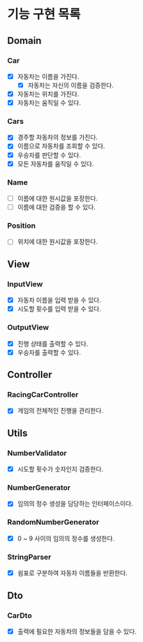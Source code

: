 # 기능 구현 목록

## Domain

### Car

- [x] 자동차는 이름을 가진다.
  - [x] 자동차는 자신의 이름을 검증한다.
- [x] 자동차는 위치를 가진다.
- [x] 자동차는 움직일 수 있다.

### Cars

- [x] 경주할 자동차의 정보를 가진다.
- [x] 이름으로 자동차를 조회할 수 있다.
- [x] 우승자를 판단할 수 있다.
- [x] 모든 자동차를 움직일 수 있다.

### Name

- [ ] 이름에 대한 원시값을 포장한다.
- [ ] 이름에 대한 검증을 할 수 있다.

### Position

- [ ] 위치에 대한 원시값을 포장한다.

## View

### InputView

- [x] 자동차 이름을 입력 받을 수 있다.
- [x] 시도할 횟수를 입력 받을 수 있다.

### OutputView

- [x] 진행 상태를 출력할 수 있다.
- [x] 우승자를 출력할 수 있다.

## Controller

### RacingCarController

- [x] 게임의 전체적인 진행을 관리한다.

## Utils

### NumberValidator

- [x] 시도할 횟수가 숫자인지 검증한다.

### NumberGenerator

- [x] 임의의 정수 생성을 담당하는 인터페이스이다.

### RandomNumberGenerator

- [x] 0 ~ 9 사이의 임의의 정수를 생성한다.

### StringParser

- [x] 쉼표로 구분하여 자동차 이름들을 반환한다.

## Dto

### CarDto

- [x] 출력에 필요한 자동차의 정보들을 담을 수 있다.